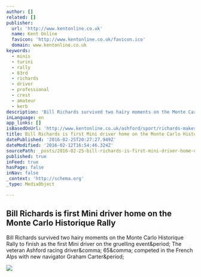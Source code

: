 ```yaml
---
author: []
related: []
publisher:
  url: 'http://www.kentonline.co.uk'
  name: Kent Online
  favicon: 'http://www.kentonline.co.uk/favicon.ico'
  domain: www.kentonline.co.uk
keywords:
  - minis
  - turini
  - rally
  - 83rd
  - richards
  - driver
  - professional
  - crest
  - amateur
  - kerb
description: 'Bill Richards survived two hairy moments on the Monte Carlo Historique Rally to finish as the first Mini driver on the gruelling event. The veteran Ashford racing driver, 65, competed in the French Alps with new navigator Graham Carter.'
inLanguage: en
app_links: []
isBasedOnUrl: 'http://www.kentonline.co.uk/ashford/sport/richards-makes-his-mark-90738/'
title: Bill Richards is first Mini driver home on the Monte Carlo Historique Rally
datePublished: '2016-02-25T20:27:27.949Z'
dateModified: '2016-02-12T16:54:46.324Z'
sourcePath: _posts/2016-02-25-bill-richards-is-first-mini-driver-home-on-the-monte-carlo-h.md
published: true
inFeed: true
hasPage: false
inNav: false
_context: 'http://schema.org'
_type: MediaObject

---
```

<article style=""><h1>Bill Richards is first Mini driver home on the Monte Carlo Historique Rally</h1><p>Bill Richards survived two hairy moments on the Monte Carlo Historique Rally to finish as the first Mini driver on the gruelling event&amp;period; The veteran Ashford racing driver&amp;comma; 65&amp;comma; competed in the French Alps with new navigator Graham Carter&amp;period;</p><img src="http://media.kentonline.co.uk/filerepository/750x0/160210~41,6E,35C,23D,264,1C0,0~4212314.jpg" /></article>